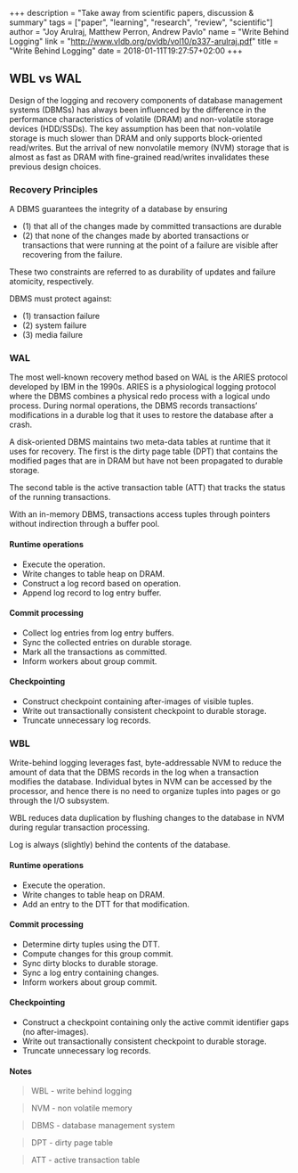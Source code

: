 +++
description = "Take away from scientific papers, discussion & summary"
tags = ["paper", "learning", "research", "review", "scientific"]
author = "Joy Arulraj, Matthew Perron, Andrew Pavlo"
name = "Write Behind Logging"
link = "http://www.vldb.org/pvldb/vol10/p337-arulraj.pdf"
title = "Write Behind Logging"
date = 2018-01-11T19:27:57+02:00
+++

## WBL vs WAL

Design of the logging and recovery components of database
management systems (DBMSs) has always been influenced by the
difference in the performance characteristics of volatile (DRAM)
and non-volatile storage devices (HDD/SSDs). The key assumption
has been that non-volatile storage is much slower than DRAM and
only supports block-oriented read/writes. But the arrival of new nonvolatile
memory (NVM) storage that is almost as fast as DRAM with
fine-grained read/writes invalidates these previous design choices.

### Recovery Principles

A DBMS guarantees the integrity of a database by ensuring

 - (1) that all of the changes made by committed transactions are durable
 - (2) that none of the changes made by aborted transactions or
   transactions that were running at the point of a failure are visible after recovering from the failure.

These two constraints are referred to as durability of updates and failure atomicity, respectively.

DBMS must protect against:

 - (1) transaction failure
 - (2) system failure
 - (3) media failure

### WAL

The most well-known recovery method based on WAL is the
ARIES protocol developed by IBM in the 1990s. ARIES
is a physiological logging protocol where the DBMS combines a
physical redo process with a logical undo process. During
normal operations, the DBMS records transactions’ modifications
in a durable log that it uses to restore the database after a crash.

A disk-oriented DBMS maintains two meta-data tables at runtime
that it uses for recovery. The first is the dirty page table (DPT) that
contains the modified pages that are in DRAM but have not been
propagated to durable storage.

The second table is the active transaction table (ATT) that tracks the status
of the running transactions.

With an in-memory DBMS, transactions access tuples through
pointers without indirection through a buffer pool.

#### Runtime operations

 - Execute the operation.
 - Write changes to table heap on DRAM.
 - Construct a log record based on operation.
 - Append log record to log entry buffer.

#### Commit processing

 - Collect log entries from log entry buffers.
 - Sync the collected entries on durable storage.
 - Mark all the transactions as committed.
 - Inform workers about group commit.

#### Checkpointing

 - Construct checkpoint containing after-images of visible tuples.
 - Write out transactionally consistent checkpoint to durable storage.
 - Truncate unnecessary log records.

### WBL

Write-behind logging leverages fast, byte-addressable
NVM to reduce the amount of data that the DBMS records in the
log when a transaction modifies the database.
Individual bytes in NVM can be accessed by the processor, and hence
there is no need to organize tuples into pages or go through the I/O subsystem.

WBL reduces data duplication by flushing changes to the database in
NVM during regular transaction processing.

Log is always (slightly) behind the contents of the database.

#### Runtime operations

 - Execute the operation.
 - Write changes to table heap on DRAM.
 - Add an entry to the DTT for that modification.

#### Commit processing

 - Determine dirty tuples using the DTT.
 - Compute changes for this group commit.
 - Sync dirty blocks to durable storage.
 - Sync a log entry containing changes.
 - Inform workers about group commit.

#### Checkpointing

 - Construct a checkpoint containing only the active commit identifier gaps (no after-images).
 - Write out transactionally consistent checkpoint to durable storage.
 - Truncate unnecessary log records.

#### Notes

> WBL - write behind logging

> NVM - non volatile memory

> DBMS - database management system

> DPT - dirty page table

> ATT - active transaction table

